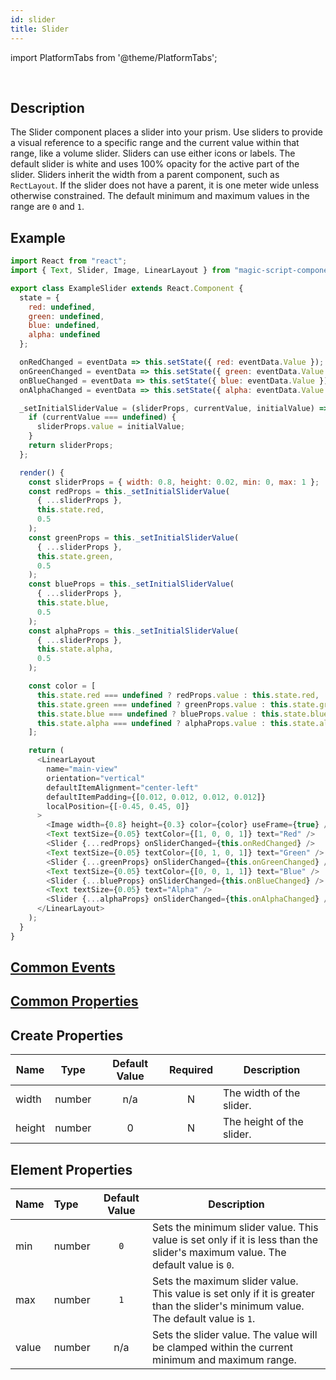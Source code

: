 ```yaml
---
id: slider
title: Slider
---
```


import PlatformTabs from '@theme/PlatformTabs';

<PlatformTabs component='slider' />​

## Description

The Slider component places a slider into your prism. Use sliders to provide a visual reference to a specific range and the current value within that range, like a volume slider. Sliders can use either icons or labels. The default slider is white and uses 100% opacity for the active part of the slider. Sliders inherit the width from a parent component, such as `RectLayout`. If the slider does not have a parent, it is one meter wide unless otherwise constrained. The default minimum and maximum values in the range are `0` and `1`.

## Example

```javascript
import React from "react";
import { Text, Slider, Image, LinearLayout } from "magic-script-components";

export class ExampleSlider extends React.Component {
  state = {
    red: undefined,
    green: undefined,
    blue: undefined,
    alpha: undefined
  };

  onRedChanged = eventData => this.setState({ red: eventData.Value });
  onGreenChanged = eventData => this.setState({ green: eventData.Value });
  onBlueChanged = eventData => this.setState({ blue: eventData.Value });
  onAlphaChanged = eventData => this.setState({ alpha: eventData.Value });

  _setInitialSliderValue = (sliderProps, currentValue, initialValue) => {
    if (currentValue === undefined) {
      sliderProps.value = initialValue;
    }
    return sliderProps;
  };

  render() {
    const sliderProps = { width: 0.8, height: 0.02, min: 0, max: 1 };
    const redProps = this._setInitialSliderValue(
      { ...sliderProps },
      this.state.red,
      0.5
    );
    const greenProps = this._setInitialSliderValue(
      { ...sliderProps },
      this.state.green,
      0.5
    );
    const blueProps = this._setInitialSliderValue(
      { ...sliderProps },
      this.state.blue,
      0.5
    );
    const alphaProps = this._setInitialSliderValue(
      { ...sliderProps },
      this.state.alpha,
      0.5
    );

    const color = [
      this.state.red === undefined ? redProps.value : this.state.red,
      this.state.green === undefined ? greenProps.value : this.state.green,
      this.state.blue === undefined ? blueProps.value : this.state.blue,
      this.state.alpha === undefined ? alphaProps.value : this.state.alpha
    ];

    return (
      <LinearLayout
        name="main-view"
        orientation="vertical"
        defaultItemAlignment="center-left"
        defaultItemPadding={[0.012, 0.012, 0.012, 0.012]}
        localPosition={[-0.45, 0.45, 0]}
      >
        <Image width={0.8} height={0.3} color={color} useFrame={true} />
        <Text textSize={0.05} textColor={[1, 0, 0, 1]} text="Red" />
        <Slider {...redProps} onSliderChanged={this.onRedChanged} />
        <Text textSize={0.05} textColor={[0, 1, 0, 1]} text="Green" />
        <Slider {...greenProps} onSliderChanged={this.onGreenChanged} />
        <Text textSize={0.05} textColor={[0, 0, 1, 1]} text="Blue" />
        <Slider {...blueProps} onSliderChanged={this.onBlueChanged} />
        <Text textSize={0.05} text="Alpha" />
        <Slider {...alphaProps} onSliderChanged={this.onAlphaChanged} />
      </LinearLayout>
    );
  }
}
```

## [Common Events](../events/CommonEvents.md)

## [Common Properties](../types/Properties.md)

## Create Properties

| Name   | Type   | Default Value | Required | Description               |
| ------ | ------ | :-----------: | :------: | ------------------------- |
| width  | number |      n/a      |    N     | The width of the slider.  |
| height | number |       0       |    N     | The height of the slider. |

## Element Properties

| Name  | Type   | Default Value | Description                                                                                                                       |
| :---- | :----- | :-----------: | --------------------------------------------------------------------------------------------------------------------------------- |
| min   | number |      `0`      | Sets the minimum slider value. This value is set only if it is less than the slider's maximum value. The default value is `0`.    |
| max   | number |      `1`      | Sets the maximum slider value. This value is set only if it is greater than the slider's minimum value. The default value is `1`. |
| value | number |      n/a      | Sets the slider value. The value will be clamped within the current minimum and maximum range.                                    |